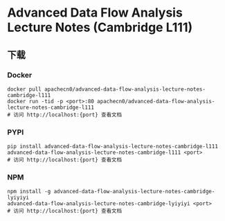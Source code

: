 # Advanced Data Flow Analysis Lecture Notes (Cambridge L111)

## 下载

### Docker

```
docker pull apachecn0/advanced-data-flow-analysis-lecture-notes-cambridge-l111
docker run -tid -p <port>:80 apachecn0/advanced-data-flow-analysis-lecture-notes-cambridge-l111
# 访问 http://localhost:{port} 查看文档
```

### PYPI

```
pip install advanced-data-flow-analysis-lecture-notes-cambridge-l111
advanced-data-flow-analysis-lecture-notes-cambridge-l111 <port>
# 访问 http://localhost:{port} 查看文档
```

### NPM

```
npm install -g advanced-data-flow-analysis-lecture-notes-cambridge-lyiyiyi
advanced-data-flow-analysis-lecture-notes-cambridge-lyiyiyi <port>
# 访问 http://localhost:{port} 查看文档
```
